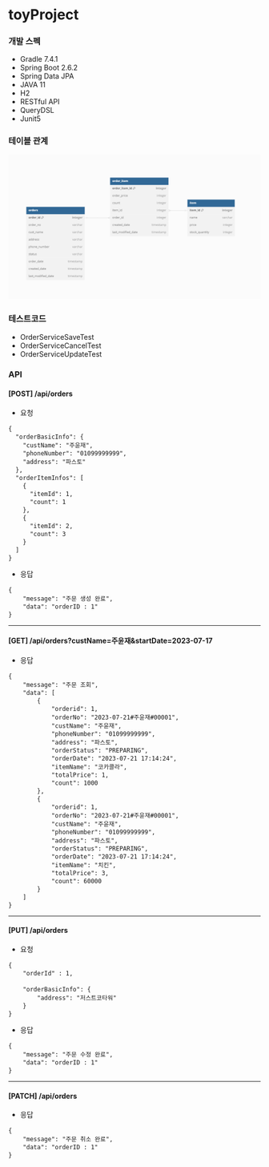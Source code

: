 # toyProject

### 개발 스펙
- Gradle 7.4.1
- Spring Boot 2.6.2
- Spring Data JPA
- JAVA 11
- H2
- RESTful API
- QueryDSL
- Junit5

### 테이블 관계
![img.png](img.png)

### 테스트코드
- OrderServiceSaveTest
- OrderServiceCancelTest
- OrderServiceUpdateTest


### API
#### [POST] /api/orders
- 요청
```
{
  "orderBasicInfo": {
    "custName": "주윤재",
    "phoneNumber": "01099999999",
    "address": "파스토"
  },
  "orderItemInfos": [
    {
      "itemId": 1,
      "count": 1
    },
    {
      "itemId": 2,
      "count": 3
    }
  ]
}
```
- 응답
```
{
    "message": "주문 생성 완료",
    "data": "orderID : 1"
}
```
---
#### [GET] /api/orders?custName=주윤재&startDate=2023-07-17
- 응답
```
{
    "message": "주문 조회",
    "data": [
        {
            "orderid": 1,
            "orderNo": "2023-07-21#주윤재#00001",
            "custName": "주윤재",
            "phoneNumber": "01099999999",
            "address": "파스토",
            "orderStatus": "PREPARING",
            "orderDate": "2023-07-21 17:14:24",
            "itemName": "코카콜라",
            "totalPrice": 1,
            "count": 1000
        },
        {
            "orderid": 1,
            "orderNo": "2023-07-21#주윤재#00001",
            "custName": "주윤재",
            "phoneNumber": "01099999999",
            "address": "파스토",
            "orderStatus": "PREPARING",
            "orderDate": "2023-07-21 17:14:24",
            "itemName": "치킨",
            "totalPrice": 3,
            "count": 60000
        }
    ]
}
```
---
#### [PUT] /api/orders
- 요청
```
{
    "orderId" : 1,

    "orderBasicInfo": {
        "address": "저스트코타워"
    }
}
```
- 응답
```
{
    "message": "주문 수정 완료",
    "data": "orderID : 1"
}
```
---
#### [PATCH] /api/orders
- 응답
```
{
    "message": "주문 취소 완료",
    "data": "orderID : 1"
}
```
